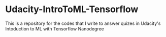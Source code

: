# Udacity-IntroToML-Tensorflow
This is a repository for the codes that I write to answer quizes in Udacity's Intoduction to ML with Tensorflow Nanodegree
